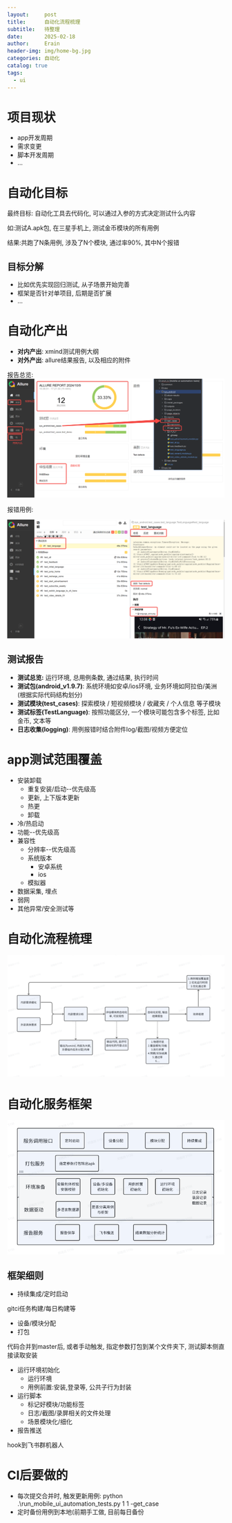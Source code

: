 ```yaml
---
layout:     post
title:      自动化流程梳理
subtitle:   待整理
date:       2025-02-18
author:     Erain
header-img: img/home-bg.jpg
categories: 自动化
catalog: true
tags:
  - ui
---
```






# 项目现状

- app开发周期
- 需求变更
- 脚本开发周期
- ...

# 自动化目标

最终目标: 自动化工具去代码化, 可以通过入参的方式决定测试什么内容

如:测试A.apk包, 在三星手机上, 测试金币模块的所有用例

结果:共跑了N条用例, 涉及了N个模块, 通过率90%, 其中N个报错

## 目标分解

- 比如优先实现回归测试, 从子场景开始完善
- 框架是否针对单项目, 后期是否扩展
- ...

# 自动化产出

- **对内产出**: xmind测试用例大纲
- **对外产出**: allure结果报告, 以及相应的附件

报告总览:
![](/img/post/自动化/自动化产出1.png)

报错用例:

![](/img/post/自动化/自动化产出2.png)
## 测试报告

- **测试总览:** 运行环境, 总用例条数, 通过结果, 执行时间
- **测试包(android_v1.9.7)**: 系统环境如安卓/ios环境, 业务环境如阿拉伯/美洲(根据实际代码结构划分)
- **测试模块(test_cases)**: 探索模块 / 短视频模块 / 收藏夹 / 个人信息 等子模块
- **测试标签(TestLanguage)**: 按照功能区分, 一个模块可能包含多个标签, 比如金币, 文本等
- **日志收集(logging)**: 用例报错时结合附件log/截图/视频方便定位

# app测试范围覆盖

- 安装卸载
  - 重复安装/启动--优先级高
  - 更新, 上下版本更新
  - 热更
  - 卸载
- 冷/热启动
- 功能--优先级高
- 兼容性
  - 分辨率--优先级高
  - 系统版本
    - 安卓系统
    - ios
  - 模拟器
- 数据采集, 埋点
- 弱网
- 其他异常/安全测试等

# 自动化流程梳理

![](/img/post/自动化/自动化流程梳理.png)

# 自动化服务框架

![](/img/post/自动化/自动化服务框架.png)

## 框架细则

- 持续集成/定时启动

gitci任务构建/每日构建等

- 设备/模块分配
- 打包

代码合并到master后, 或者手动触发, 指定参数打包到某个文件夹下, 测试脚本侧直接读取安装

- 运行环境初始化
  - 运行环境
  - 用例前置:安装,登录等, 公共子行为封装
- 运行脚本
  - 标记好模块/功能标签
  - 日志/截图/录屏相关的文件处理
  - 场景模块化/细化
- 报告推送

hook到飞书群机器人

# CI后要做的

- 每次提交合并时, 触发更新用例: python .\run_mobile_ui_automation_tests.py 1 1 -get_case
- 定时备份用例到本地(前期手工做, 目前每日备份
